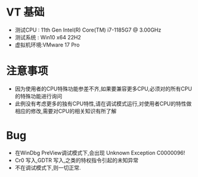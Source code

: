 # VT 基础
* 测试CPU : 11th Gen Intel(R) Core(TM) i7-1185G7 @ 3.00GHz
* 测试系统 : Win10 x64 22H2
* 虚拟机环境:VMware 17 Pro

# 注意事项
* 因为使用者的CPU特殊功能参差不齐,如果要兼容更多CPU,必须对的所有CPU的特殊功能进行询问
* 此例没有考虑更多的独有CPU特性,请在调试模式运行,对使用者CPU的特性做相应的修改,需要对CPU的相关知识有所了解

# Bug
* 在WinDbg PreView调试模式下,会出现 Unknown Exception C0000096!
* Cr0 写入,GDTR 写入,之类的特权指令引起的未知异常
* 不在调试模式下,则一切正常.
